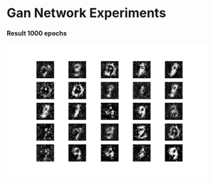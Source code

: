 # Gan Network Experiments

#### Result 1000 epochs

<img align="center" alt="serie" src="https://raw.githubusercontent.com/macio-matheus/gan-network-experiment/master/notebooks/dataset/800.png" data-canonical-src="https://raw.githubusercontent.com/macio-matheus/gan-network-experiment/master/notebooks/dataset/800.png"  height="300" />
